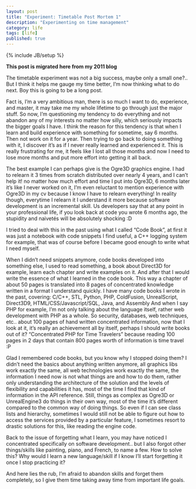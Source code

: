 ```yaml
---
layout: post
title: "Experiment: Timetable Post Mortem 1"
description: "Experimenting on time management"
category: life
tags: [life]
published: true
---
```


{% include JB/setup %}

**This post is migrated here from my 2011 blog**

The timetable experiment was not a big success, maybe only a small one?.. But I think it helps me gauge my time better, I’m now thinking what to do next. Boy this is going to be a long post.

Fact is, I’m a very ambitious man, there is so much I want to do, experience, and master, it may take me my whole lifetime to go through just the major stuff. So now, I’m questioning my tendency to do everything and not abandon any of my interests no matter how silly, which seriously impacts the bigger goals I have.
I think the reason for this tendency is that when I learn and build experience with something for sometime, say 6 months. Then not work on it for a year. Then trying to go back to doing something with it, I discover it’s as if I never really learned and experienced it. This is really frustrating for me, it feels like I lost all those months and now I need to lose more months and put more effort into getting it all back.

The best example I can perhaps give is the Ogre3D graphics engine. I had to relearn it 3 times from scratch distributed over nearly 4 years, and I can’t help it! no matter how much effort and time I put into Ogre3D, 6 months later it’s like I never worked on it, I’m even reluctant to mention experience with Ogre3D in my cv because I know I have to relearn everything! In reality though, everytime I relearn it I understand it more because software development is an incremental skill. Us developers say that at any point in your professional life, if you look back at code you wrote 6 months ago, the stupidity and naivetés will be absolutely shocking :D

I tried to deal with this in the past using what I called “Code Book”, at first it was just a notebook with code snippets I find useful, a C++ logging system for example, that was of course before I became good enough to write what I need myself.

When I didn’t need snippets anymore, code books developed into something else, I used to read something, a book about Direct3D for example, learn each chapter and write examples on it. And after that I would write the essence of what I learned in the code book. This way a chapter of about 50 pages is translated into 8 pages of concentrated knowledge written in a format I understand quickly.
I have many code books I wrote in the past, covering: C/C++, STL, Python, PHP, ColdFusion, UnrealScript, Direct3D9, HTML/CSS/Javascript/SQL, Java, and Assembly
And when I say PHP for example, I’m not only talking about the language itself, rather web development with PHP as a whole. So security, databases, web techniques, etc.. about 100 pages of hand written concentrated information, now that I look at it, it’s really an achievement all by itself, perhaps I should write books out of it?
“Concentrated PHP for Time Travelers” because reading 100 pages in 2 days that contain 800 pages worth of information is time travel :P

Glad I remembered code books, but you know why I stopped doing them? I didn’t need the basics about anything written anymore, all graphics libs work exactly the same, all web technologies work exactly the same, the information I need now is not what things are and how to do them, rather only understanding the architecture of the solution and the levels of flexibility and capabilities it has, most of the time I find that kind of information in the API reference. Still, things as complex as Ogre3D or UnrealEngine3 do things in their own way, most of the time it’s different compared to the common way of doing things. So even if I can see class lists and hierarchy, sometimes I would still not be able to figure out how to access the services provided by a particular feature, I sometimes resort to drastic solutions for this, like reading the engine code.

Back to the issue of forgetting what I learn, you may have noticed I concentrated specifically on software development.. but I also forgot other things/skills like painting, piano, and French, to name a few. How to solve this? Why would I learn a new language/skill if I know I’ll start forgetting it once I stop practicing it?

And here lies the rub, I’m afraid to abandon skills and forget them completely, so I give them time taking away time from important life goals.
